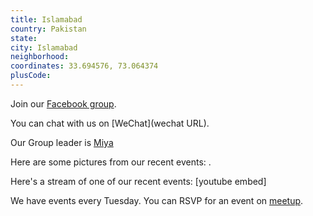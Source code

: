 ```yaml
---
title: Islamabad
country: Pakistan
state: 
city: Islamabad
neighborhood: 
coordinates: 33.694576, 73.064374
plusCode:
---
```

Join our [Facebook group](https://www.facebook.com/groups/free.code.camp.islamabad).

You can chat with us on [WeChat](wechat URL).

Our Group leader is [Miya](freecodecamp.org/miya)

Here are some pictures from our recent events:
![]().

Here's a stream of one of our recent events:
[youtube embed]

We have events every Tuesday. You can RSVP for an event on [meetup](meetupurl).
